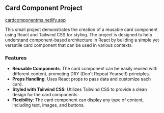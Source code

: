 ## Card Component Project

[cardcomponentms.netlify.app](https://cardcomponentms.netlify.app)

This small project demonstrates the creation of a reusable card component using React and Tailwind CSS for styling. The project is designed to help understand component-based architecture in React by building a simple yet versatile card component that can be used in various contexts.

### Features
- **Reusable Components**: The card component can be easily reused with different content, promoting DRY (Don't Repeat Yourself) principles.
- **Props Handling**: Uses React props to pass data and customize each card.
- **Styled with Tailwind CSS**: Utilizes Tailwind CSS to provide a clean design for the card components.
- **Flexibility**: The card component can display any type of content, including text, images, and buttons.
